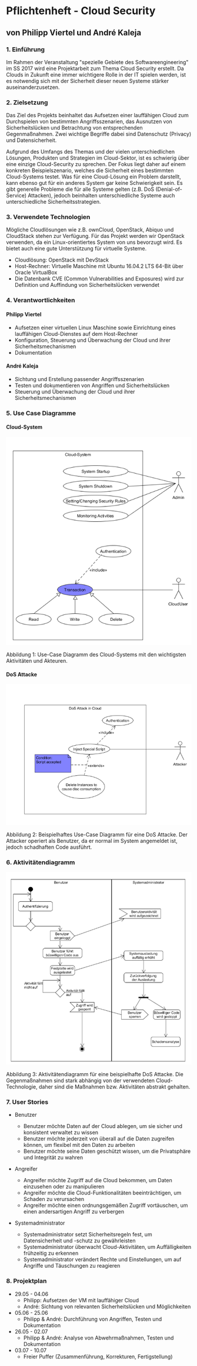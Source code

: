 # Pflichtenheft - Cloud Security
## von Philipp Viertel und André Kaleja

### 1. Einführung

Im Rahmen der Veranstaltung "spezielle Gebiete des Softwareengineering" im SS 2017 wird eine Projektarbeit zum Thema Cloud Security erstellt. Da Clouds in Zukunft eine immer wichtigere Rolle in der IT spielen werden, ist es notwendig sich mit der Sicherheit dieser neuen Systeme stärker auseinanderzusetzen.

### 2. Zielsetzung

Das Ziel des Projekts beinhaltet das Aufsetzen einer lauffähigen Cloud zum Durchspielen von bestimmten Angriffsszenarien, das Ausnutzen von Sicherheitslücken und Betrachtung von entsprechenden Gegenmaßnahmen. Zwei wichtige Begriffe dabei sind Datenschutz (Privacy) und Datensicherheit.

Aufgrund des Umfangs des Themas und der vielen unterschiedlichen Lösungen, Produkten und Strategien im Cloud-Sektor, ist es schwierig über eine einzige Cloud-Security zu sprechen. Der Fokus liegt daher auf einem konkreten Beispielszenario, welches die Sicherheit eines bestimmten Cloud-Systems testet. Was für eine Cloud-Lösung ein Problem darstellt, kann ebenso gut für ein anderes System gar keine Schwierigkeit sein. Es gibt generelle Probleme die für alle Systeme gelten (z.B. DoS (Denial-of-Service) Attacken), jedoch beinhalten unterschiedliche Systeme auch unterschiedliche Sicherheitsstrategien.

### 3. Verwendete Technologien

Mögliche Cloudlösungen wie z.B. ownCloud, OpenStack, Abiquo und CloudStack stehen zur Verfügung. Für das Projekt werden wir OpenStack verwenden, da ein Linux-orientiertes System von uns bevorzugt wird. Es bietet auch eine gute Unterstützung für virtuelle Systeme.

* Cloudlösung: OpenStack mit DevStack
* Host-Rechner: Virtuelle Maschine mit Ubuntu 16.04.2 LTS 64-Bit über Oracle VirtualBox
* Die Datenbank CVE (Common Vulnerabilities and Exposures) wird zur Definition und Auffindung von Sicherheitslücken verwendet

### 4. Verantwortlichkeiten

#### Philipp Viertel

* Aufsetzen einer virtuellen Linux Maschine sowie Einrichtung eines lauffähigen Cloud-Dienstes auf dem Host-Rechner
* Konfiguration, Steuerung und Überwachung der Cloud und ihrer Sicherheitsmechanismen
* Dokumentation

#### André Kaleja

* Sichtung und Erstellung passender Angriffsszenarien
* Testen und dokumentieren von Angriffen und Sicherheitslücken
* Steuerung und Überwachung der Cloud und ihrer Sicherheitsmechanismen

### 5. Use Case Diagramme

#### Cloud-System
![](assets/Cloud_use_case.png)

Abbildung 1: Use-Case Diagramm des Cloud-Systems mit den wichtigsten Aktivitäten und Akteuren.

#### DoS Attacke
![](assets/DoS_Attack_use_case.png)

Abbildung 2: Beispielhaftes Use-Case Diagramm für eine DoS Attacke. Der Attacker operiert als Benutzer, da er normal im System angemeldet ist, jedoch schadhaften Code ausführt.

### 6. Aktivitätendiagramm
![](assets/Aktivitaeten_Diagramm_Beispiel.png)

Abbildung 3: Aktivitätendiagramm für eine beispielhafte DoS Attacke. Die Gegenmaßnahmen sind stark abhängig von der verwendeten Cloud-Technologie, daher sind die Maßnahmen bzw. Aktivitäten abstrakt gehalten.


### 7. User Stories

* Benutzer
	* Benutzer möchte Daten auf der Cloud ablegen, um sie sicher und konsistent verwaltet zu wissen
	* Benutzer möchte jederzeit von überall auf die Daten zugreifen können, um flexibel mit den Daten zu arbeiten
	* Benutzer möchte seine Daten geschützt wissen, um die Privatsphäre und Integrität zu wahren

* Angreifer
	* Angreifer möchte Zugriff auf die Cloud bekommen, um Daten einzusehen oder zu manipulieren
	* Angreifer möchte die Cloud-Funktionalitäten beeinträchtigen, um Schaden zu verursachen
	* Angreifer möchte einen ordnungsgemäßen Zugriff vortäuschen, um einen andersartigen Angriff zu verbergen

* Systemadministrator
	* Systemadministrator setzt Sicherheitsregeln fest, um Datensicherheit und -schutz zu gewährleisten
	* Systemadministrator überwacht Cloud-Aktivitäten, um Auffälligkeiten frühzeitig zu erkennen
	* Systemadministrator verändert Rechte und Einstellungen, um auf Angriffe und Täuschungen zu reagieren

### 8. Projektplan

* 29.05 - 04.06
	* Philipp: Aufsetzen der VM mit lauffähiger Cloud
	* André: Sichtung von relevanten Sicherheitslücken und Möglichkeiten
* 05.06 - 25.06
	* Philipp & André: Durchführung von Angriffen, Testen und Dokumentation
* 26.05 - 02.07
	* Philipp & André: Analyse von Abwehrmaßnahmen, Testen und Dokumentation
* 03.07 - 10.07
	* Freier Puffer (Zusammenführung, Korrekturen, Fertigstellung)


